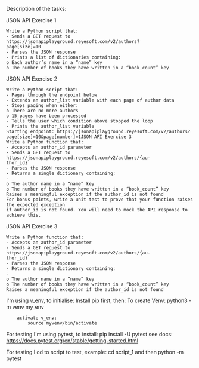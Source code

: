 Description of the tasks:

JSON API Exercise 1

    Write a Python script that:
    - Sends a GET request to https://jsonapiplayground.reyesoft.com/v2/authors?
    page[size]=10
    - Parses the JSON response
    - Prints a list of dictionaries containing:
    o Each author’s name in a “name” key
    o The number of books they have written in a “book_count” key


JSON API Exercise 2

    Write a Python script that:
    - Pages through the endpoint below
    - Extends an author_list variable with each page of author data
    - Stops paging when either:
    o There are no more authors
    o 15 pages have been processed
    - Tells the user which condition above stopped the loop
    - Prints the author_list variable
    Starting endpoint: https://jsonapiplayground.reyesoft.com/v2/authors?
    page[size]=10&page[number]=1JSON API Exercise 3
    Write a Python function that:
    - Accepts an author_id parameter
    - Sends a GET request to https://jsonapiplayground.reyesoft.com/v2/authors/{au-
    thor_id}
    - Parses the JSON response
    - Returns a single dictionary containing:
    -
    o The author name in a “name” key
    o The number of books they have written in a “book_count” key
    Raises a meaningful exception if the author_id is not found
    For bonus points, write a unit test to prove that your function raises the expected exception
    if author_id is not found. You will need to mock the API response to achieve this.

JSON API Exercise 3

    Write a Python function that:
    - Accepts an author_id parameter
    - Sends a GET request to https://jsonapiplayground.reyesoft.com/v2/authors/{au-
    thor_id}
    - Parses the JSON response
    - Returns a single dictionary containing:
    -
    o The author name in a “name” key
    o The number of books they have written in a “book_count” key
    Raises a meaningful exception if the author_id is not found

I'm using v_env, to initialise:
    Install pip first, then:
        To create Venv:
            python3 -m venv my_env

        activate v_env:
            source myvenv/bin/activate

For testing I'm using pytest, to install:
        pip install -U pytest
        see docs: https://docs.pytest.org/en/stable/getting-started.html

For testing I cd to script to test, example: 
    cd script_1 and then python -m pytest
